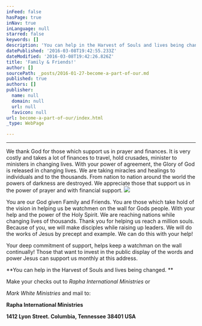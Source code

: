 ```yaml
---
inFeed: false
hasPage: true
inNav: true
inLanguage: null
starred: false
keywords: []
description: 'You can help in the Harvest of Souls and lives being changed. '
datePublished: '2016-03-08T19:42:55.233Z'
dateModified: '2016-03-08T19:42:26.826Z'
title: 'Family & Friends!'
author: []
sourcePath: _posts/2016-01-27-become-a-part-of-our.md
published: true
authors: []
publisher:
  name: null
  domain: null
  url: null
  favicon: null
url: become-a-part-of-our/index.html
_type: WebPage

---
```

****

We thank God for those which support us in prayer and finances. It is very costly and takes a lot of finances to travel, hold crusades, minister to ministers in changing lives.  With your power of agreement, the Glory of God is released in changing 
lives. We are taking miracles and healings to individuals and to the thousands. From nation to 
nation around the world the powers of darkness are destroyed. We appreciate those that support us in the power of prayer and with financial support. ![](https://s3-us-west-2.amazonaws.com/the-grid-img/p/b4af49869f129da42e3011ebe58962e292515e88.jpg)

You are our God given Family and Friends. You are those which take hold of the vision in helping us be watchmen on the wall for Gods people. With your help and the power of the Holy Spirit. We are reaching nations while changing lives of thousands. Thank you for helping us reach a million souls. Because of you,  we will make disciples while raising up leaders. We will do the works of Jesus by precept and example. We can do this with your help! 

Your deep commitment of support, helps keep a watchman on the wall continually! Those that want to invest in the public display of the words and power Jesus can support us monthly at this address.

**You can help in the Harvest of Souls and lives being changed. **

Make your checks out to _Rapha International Ministries_ or 

_Mark White Ministries_ and mail to:

**Rapha International Ministries**

**1412 Lyon Street. Columbia, Tennessee 38401      USA**